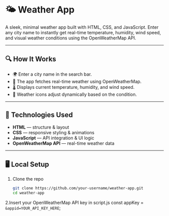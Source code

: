 # 🌤️ Weather App

A sleek, minimal weather app built with HTML, CSS, and JavaScript. Enter any city name to instantly get real-time temperature, humidity, wind speed, and visual weather conditions using the OpenWeatherMap API.

---

## 🔍 How It Works

- 🌍 Enter a city name in the search bar.
- 📡 The app fetches real-time weather using OpenWeatherMap.
- 🌡️ Displays current temperature, humidity, and wind speed.
- 🌈 Weather icons adjust dynamically based on the condition.

---

## 🧰 Technologies Used

- **HTML** — structure & layout  
- **CSS** — responsive styling & animations  
- **JavaScript** — API integration & UI logic  
- **OpenWeatherMap API** — real-time weather data  

---

## 🖥️ Local Setup

1. Clone the repo
   ```bash
   git clone https://github.com/your-username/weather-app.git
   cd weather-app

2.Insert your OpenWeatherMap API key in script.js
   const appKey = `&appid=YOUR_API_KEY_HERE`;

